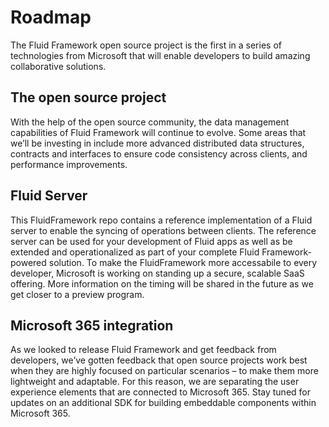 # Roadmap

The Fluid Framework open source project is the first in a series of technologies from Microsoft that will enable developers to build amazing collaborative solutions.

## The open source project

With the help of the open source community, the data management capabilities of Fluid Framework will continue to evolve. Some areas that we’ll be investing in include more advanced distributed data structures, contracts and interfaces to ensure code consistency across clients, and performance improvements.

## Fluid Server

This FluidFramework repo contains a reference implementation of a Fluid server to enable the syncing of operations between clients. The reference server can be used for your development of Fluid apps as well as be extended and operationalized as part of your complete Fluid Framework-powered solution. To make the FluidFramework more accessabile to every developer, Microsoft is working on standing up a secure, scalable SaaS offering. More information on the timing will be shared in the future as we get closer to a preview program.

## Microsoft 365 integration

As we looked to release Fluid Framework and get feedback from developers, we’ve gotten feedback that open source projects work best when they are highly focused on particular scenarios – to make them more lightweight and adaptable.  For this reason, we are separating the user experience elements that are connected to Microsoft 365. Stay tuned for updates on an additional SDK for building embeddable components within Microsoft 365.
